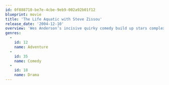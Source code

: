 ```yaml
---
id: 0f888710-be7e-4cbe-9eb9-002a92b01f12
blueprint: movie
title: 'The Life Aquatic with Steve Zissou'
release_date: '2004-12-10'
overview: 'Wes Anderson’s incisive quirky comedy build up stars complex characters like in ‘The Royal Tenenbaums’ with Bill Murray on in the leading role. An ocean adventure documentary film maker Zissou is put in all imaginable life situations and a tough life crisis as he attempts to make a new film about capturing the creature that caused him pain.'
genres:
  -
    id: 12
    name: Adventure
  -
    id: 35
    name: Comedy
  -
    id: 18
    name: Drama
---
```

